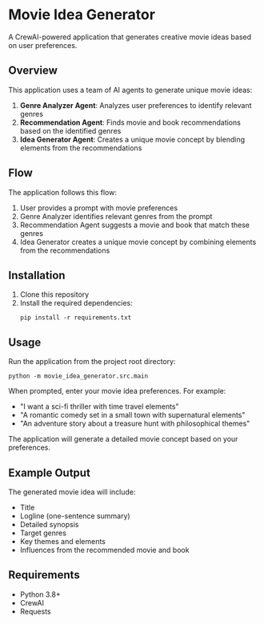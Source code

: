 # Movie Idea Generator

A CrewAI-powered application that generates creative movie ideas based on user preferences.

## Overview

This application uses a team of AI agents to generate unique movie ideas:

1. **Genre Analyzer Agent**: Analyzes user preferences to identify relevant genres
2. **Recommendation Agent**: Finds movie and book recommendations based on the identified genres
3. **Idea Generator Agent**: Creates a unique movie concept by blending elements from the recommendations

## Flow

The application follows this flow:
1. User provides a prompt with movie preferences
2. Genre Analyzer identifies relevant genres from the prompt
3. Recommendation Agent suggests a movie and book that match these genres
4. Idea Generator creates a unique movie concept by combining elements from the recommendations

## Installation

1. Clone this repository
2. Install the required dependencies:
   ```
   pip install -r requirements.txt
   ```

## Usage

Run the application from the project root directory:

```
python -m movie_idea_generator.src.main
```

When prompted, enter your movie idea preferences. For example:
- "I want a sci-fi thriller with time travel elements"
- "A romantic comedy set in a small town with supernatural elements"
- "An adventure story about a treasure hunt with philosophical themes"

The application will generate a detailed movie concept based on your preferences.

## Example Output

The generated movie idea will include:
- Title
- Logline (one-sentence summary)
- Detailed synopsis
- Target genres
- Key themes and elements
- Influences from the recommended movie and book

## Requirements

- Python 3.8+
- CrewAI
- Requests 